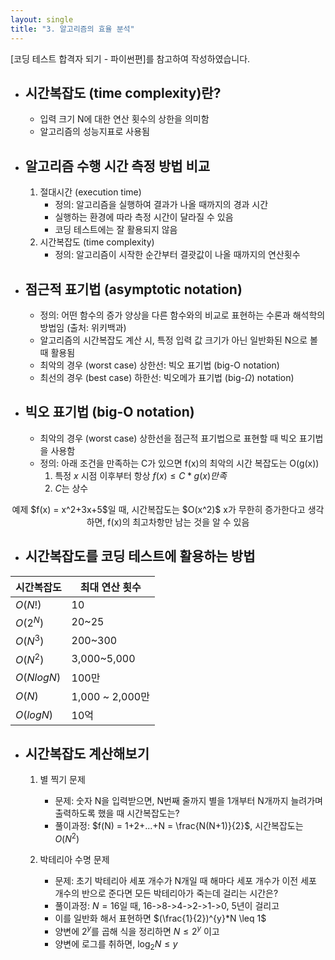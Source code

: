 ```yaml
---
layout: single
title: "3. 알고리즘의 효율 분석"
---
```


[코딩 테스트 합격자 되기 - 파이썬편]를 참고하여 작성하였습니다.

- ## __시간복잡도 (time complexity)란?__
  - 입력 크기 N에 대한 연산 횟수의 상한을 의미함
  - 알고리즘의 성능지표로 사용됨

- ## __알고리즘 수행 시간 측정 방법 비교__
  1. 절대시간 (execution time)
      - 정의: 알고리즘을 실행하여 결과가 나올 때까지의 경과 시간
      - 실행하는 환경에 따라 측정 시간이 달라질 수 있음
      - 코딩 테스트에는 잘 활용되지 않음
  2. 시간복잡도 (time complexity)
      - 정의: 알고리즘이 시작한 순간부터 결괏값이 나올 때까지의 연산횟수

- ## __점근적 표기법 (asymptotic notation)__
  - 정의: 어떤 함수의 증가 양상을 다른 함수와의 비교로 표현하는 수론과 해석학의 방법임 (출처: 위키백과)
  - 알고리즘의 시간복잡도 계산 시, 특정 입력 값 크기가 아닌 일반화된 N으로 볼 때 활용됨
  - 최악의 경우 (worst case) 상한선: 빅오 표기법 (big-O notation)
  - 최선의 경우 (best case) 하한선: 빅오메가 표기법 (big-$\Omega$) notation)

- ## __빅오 표기법 (big-O notation)__
  - 최악의 경우 (worst case) 상한선을 점근적 표기법으로 표현할 때 빅오 표기법을 사용함
  - 정의: 아래 조건을 만족하는 C가 있으면 f(x)의 최악의 시간 복잡도는 O(g(x))
    1. 특정 $x$ 시점 이후부터 항상 $f(x) \leq C*g(x) 만족$
    2. $C$는 상수


<div align="center">
예제 $f(x) = x^2+3x+5$일 때, 시간복잡도는 $O(x^2)$
x가 무한히 증가한다고 생각하면, f(x)의 최고차항만 남는 것을 알 수 있음
 </div>
 
- ## __시간복잡도를 코딩 테스트에 활용하는 방법__
  
| 시간복잡도 | 최대 연산 횟수 |
|----------------|-----------------------------------------|
| $O(N!)$      | 10           |
| $O(2^{N})$       | 20~25                          |
| $O(N^{3})$       | 200~300                           |
| $O(N^{2})$ | 3,000~5,000                     |
| $O(NlogN)$ | 100만                     |
| $O(N)$ | 1,000 ~ 2,000만                     |
| $O(logN)$ | 10억                    |


- ## __시간복잡도 계산해보기__
  1. 별 찍기 문제
      - 문제: 숫자 N을 입력받으면, N번째 줄까지 별을 1개부터 N개까지 늘려가며 출력하도록 했을 때 시간복잡도는?
      - 풀이과정: $f(N) = 1+2+...+N = \frac{N(N+1)}{2}$, 시간복잡도는 $O(N^{2})$


  2. 박테리아 수명 문제
      - 문제: 초기 박테리아 세포 개수가 N개일 때 해마다 세포 개수가 이전 세포 개수의 반으로 준다면 모든 박테리아가 죽는데 걸리는 시간은?
      - 풀이과정: $N=16$일 때, 16->8->4->2->1->0, 5년이 걸리고
      - 이를 일반화 해서 표현하면 $(\frac{1}{2})^{y}*N \leq 1$
      - 양변에 $2^{y}$를 곱해 식을 정리하면 $N \leq 2^{y}$ 이고
      - 양변에 로그를 취하면, $\log_2 N \le y$

